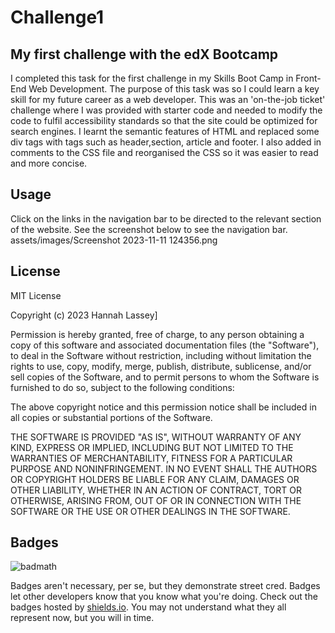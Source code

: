 # Challenge1

## My first challenge with the edX Bootcamp

I completed this task for the first challenge in my Skills Boot Camp in Front-End Web Development. The purpose of this task was so I could learn a key skill for my future career as a web developer. This was an 'on-the-job ticket' challenge where I was provided with starter code and needed to modify the code to fulfil accessibility standards so that the site could be optimized for search engines. I learnt the semantic features of HTML and replaced some div tags with tags such as header,section, article and footer. I also added in comments to the CSS file and reorganised the CSS so it was easier to read and more concise. 

## Usage
Click on the links in the navigation bar to be directed to the relevant section of the website. See the screenshot below to see the navigation bar. 
assets/images/Screenshot 2023-11-11 124356.png

## License
MIT License

Copyright (c) 2023 Hannah Lassey]

Permission is hereby granted, free of charge, to any person obtaining a copy
of this software and associated documentation files (the "Software"), to deal
in the Software without restriction, including without limitation the rights
to use, copy, modify, merge, publish, distribute, sublicense, and/or sell
copies of the Software, and to permit persons to whom the Software is
furnished to do so, subject to the following conditions:

The above copyright notice and this permission notice shall be included in all
copies or substantial portions of the Software.

THE SOFTWARE IS PROVIDED "AS IS", WITHOUT WARRANTY OF ANY KIND, EXPRESS OR
IMPLIED, INCLUDING BUT NOT LIMITED TO THE WARRANTIES OF MERCHANTABILITY,
FITNESS FOR A PARTICULAR PURPOSE AND NONINFRINGEMENT. IN NO EVENT SHALL THE
AUTHORS OR COPYRIGHT HOLDERS BE LIABLE FOR ANY CLAIM, DAMAGES OR OTHER
LIABILITY, WHETHER IN AN ACTION OF CONTRACT, TORT OR OTHERWISE, ARISING FROM,
OUT OF OR IN CONNECTION WITH THE SOFTWARE OR THE USE OR OTHER DEALINGS IN THE
SOFTWARE.

## Badges

![badmath](https://img.shields.io/github/languages/top/lernantino/badmath)

Badges aren't necessary, per se, but they demonstrate street cred. Badges let other developers know that you know what you're doing. Check out the badges hosted by [shields.io](https://shields.io/). You may not understand what they all represent now, but you will in time.



